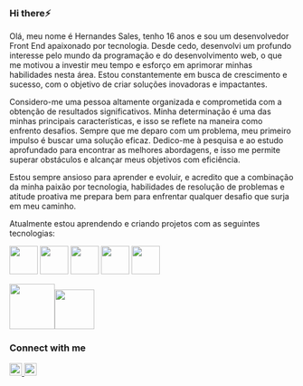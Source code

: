 ### Hi there⚡️
<section background-color="white">
Olá, meu nome é Hernandes Sales, tenho 16 anos e sou um desenvolvedor Front End apaixonado por tecnologia. Desde cedo, desenvolvi um profundo interesse pelo mundo da programação e do desenvolvimento web, o que me motivou a investir meu tempo e esforço em aprimorar minhas habilidades nesta área. Estou constantemente em busca de crescimento e sucesso, com o objetivo de criar soluções inovadoras e impactantes.

Considero-me uma pessoa altamente organizada e comprometida com a obtenção de resultados significativos. Minha determinação é uma das minhas principais características, e isso se reflete na maneira como enfrento desafios. Sempre que me deparo com um problema, meu primeiro impulso é buscar uma solução eficaz. Dedico-me à pesquisa e ao estudo aprofundado para encontrar as melhores abordagens, e isso me permite superar obstáculos e alcançar meus objetivos com eficiência.

Estou sempre ansioso para aprender e evoluir, e acredito que a combinação da minha paixão por tecnologia, habilidades de resolução de problemas e atitude proativa me prepara bem para enfrentar qualquer desafio que surja em meu caminho.

Atualmente estou aprendendo e criando projetos com as seguintes tecnologias:

<img src="https://encrypted-tbn0.gstatic.com/images?q=tbn:ANd9GcQEc9A_S6BPxCDRp5WjMFEfXrpCu1ya2OO-Lw&s" height="50px"> <img src="https://upload.wikimedia.org/wikipedia/commons/d/d5/CSS3_logo_and_wordmark.svg" height="50px">    <img src="https://encrypted-tbn0.gstatic.com/images?q=tbn:ANd9GcQrdUoIjZppJIYq7InQ5w52tPFzaiMs4TXxLA&s" height="50px" />        <img src="https://raw.githubusercontent.com/llanojs/Readme_template/master/react-logo.jpg" height="50px">             <img src="https://hermes.dio.me/articles/cover/008f9f92-c9f8-4d4f-b760-70c44f0b5e82.png" height="50px">

<img src="https://picperf.io/https://laravelnews.s3.amazonaws.com/images/tailwindcss-1633184775.jpg" height="80px"><img src="https://cdn-images-1.medium.com/max/480/1*dsDINPXwehmt-0UmoLBI1g.png" height="70px">
          

### Connect with me

<a href="https://www.instagram.com/hernandes.sn" />
<img aling="left" alt="instagram" width="22px" src="https://cdn.jsdelivr.net/npm/simple-icons@v3/icons/instagram.svg" />

<a href="https://www.linkedin.com/in/hernandes-sales/"/>

<img aling="left" alt="Linkedin" width="22px" src="https://cdn.jsdelivr.net/npm/simple-icons@v3/icons/linkedin.svg"/>
<br>
<br>
</section>
 

